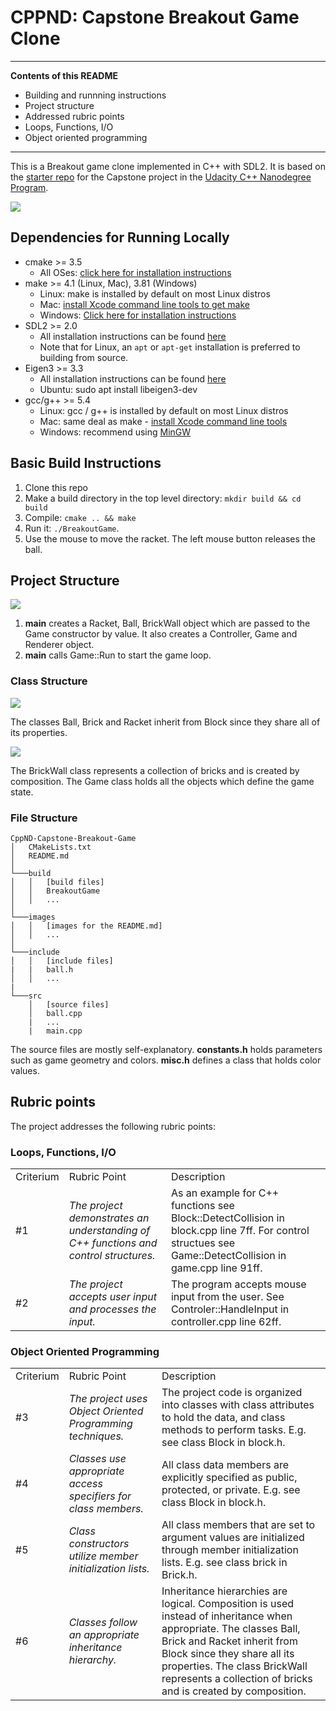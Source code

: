 # CPPND: Capstone Breakout Game Clone
---

[image1]: ./images/BA_01.png  " "
[image2]: ./images/BA_02.png  " "
[image3]: ./images/BA_03.png  " "
[image4]: ./images/BA_04.png  " "
[image5]: ./images/BA_05.png  " "


**Contents of this README**
- Building and runnning instructions
- Project structure 
- Addressed rubric points
 - Loops, Functions, I/O
 - Object oriented programming
---

This is a Breakout game clone implemented in C++ with SDL2. It is based on the [starter repo](https://github.com/udacity/CppND-Capstone-Snake-Game) for the Capstone project in the [Udacity C++ Nanodegree Program](https://www.udacity.com/course/c-plus-plus-nanodegree--nd213). 

![][image2]

## Dependencies for Running Locally
* cmake >= 3.5
  * All OSes: [click here for installation instructions](https://cmake.org/install/)
* make >= 4.1 (Linux, Mac), 3.81 (Windows)
  * Linux: make is installed by default on most Linux distros
  * Mac: [install Xcode command line tools to get make](https://developer.apple.com/xcode/features/)
  * Windows: [Click here for installation instructions](http://gnuwin32.sourceforge.net/packages/make.htm)
* SDL2 >= 2.0
  * All installation instructions can be found [here](https://wiki.libsdl.org/Installation)
  * Note that for Linux, an `apt` or `apt-get` installation is preferred to building from source.
* Eigen3 >= 3.3
  * All installation instructions can be found [here](https://github.com/roboticslab-uc3m/installation-guides/blob/master/install-eigen.md)
  * Ubuntu: sudo apt install libeigen3-dev
* gcc/g++ >= 5.4
  * Linux: gcc / g++ is installed by default on most Linux distros
  * Mac: same deal as make - [install Xcode command line tools](https://developer.apple.com/xcode/features/)
  * Windows: recommend using [MinGW](http://www.mingw.org/)

## Basic Build Instructions

1. Clone this repo
2. Make a build directory in the top level directory: `mkdir build && cd build`
3. Compile: `cmake .. && make`
4. Run it: `./BreakoutGame`.
5. Use the mouse to move the racket. The left mouse button releases the ball.

## Project Structure

![][image3]

1. **main** creates a Racket, Ball, BrickWall object which are passed to the Game constructor by value. It also creates a Controller, Game and Renderer object. 
2. **main** calls Game::Run to start the game loop.

### Class Structure

![][image4]

The classes Ball, Brick and Racket inherit from Block since they share all of its properties.

![][image5]

The BrickWall class represents a collection of bricks and is created by composition. The Game class holds all the objects which define the game state.     

### File Structure

```
CppND-Capstone-Breakout-Game
│   CMakeLists.txt
│   README.md  
│
└───build
│   │   [build files]
│   │   BreakoutGame
│   │   ...
│
└───images
│   │   [images for the README.md]
│   │   ...
│  
└───include
│   │   [include files]
|   |   ball.h
│   │   ...
|
└───src
    │   [source files]
    │   ball.cpp
    |   ...
    |   main.cpp
```

The source files are mostly self-explanatory. **constants.h** holds parameters such as game geometry and colors. **misc.h** defines a class that holds color values.



## Rubric points

The project addresses the following rubric points:

### Loops, Functions, I/O

|     |     |     |
| --- | --- | --- |
| Criterium | Rubric Point | Description |
|#1|*The project demonstrates an understanding of C++ functions and control structures.* |As an example for C++ functions see Block::DetectCollision in block.cpp line 7ff. For control structues see Game::DetectCollision in game.cpp line 91ff.| 
|#2|*The project accepts user input and processes the input.*|The program accepts mouse input from the user. See Controler::HandleInput in controller.cpp line 62ff. |

### Object Oriented Programming

|     |     |     |
| --- | --- | --- |
| Criterium | Rubric Point | Description |
|#3|*The project uses Object Oriented Programming techniques.*|The project code is organized into classes with class attributes to hold the data, and class methods to perform tasks. E.g. see class Block in block.h.|
|#4|*Classes use appropriate access specifiers for class members.*|All class data members are explicitly specified as public, protected, or private. E.g. see class Block in block.h.|
|#5|*Class constructors utilize member initialization lists.*|All class members that are set to argument values are initialized through member initialization lists. E.g. see class brick in Brick.h.|
|#6|*Classes follow an appropriate inheritance hierarchy.*|Inheritance hierarchies are logical. Composition is used instead of inheritance when appropriate. The classes Ball, Brick and Racket inherit from Block since they share all its properties. The class BrickWall represents a collection of bricks and is created by composition.|













